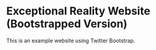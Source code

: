 # Exceptional Reality Website (Bootstrapped Version)

This is an example website using Twitter Bootstrap.